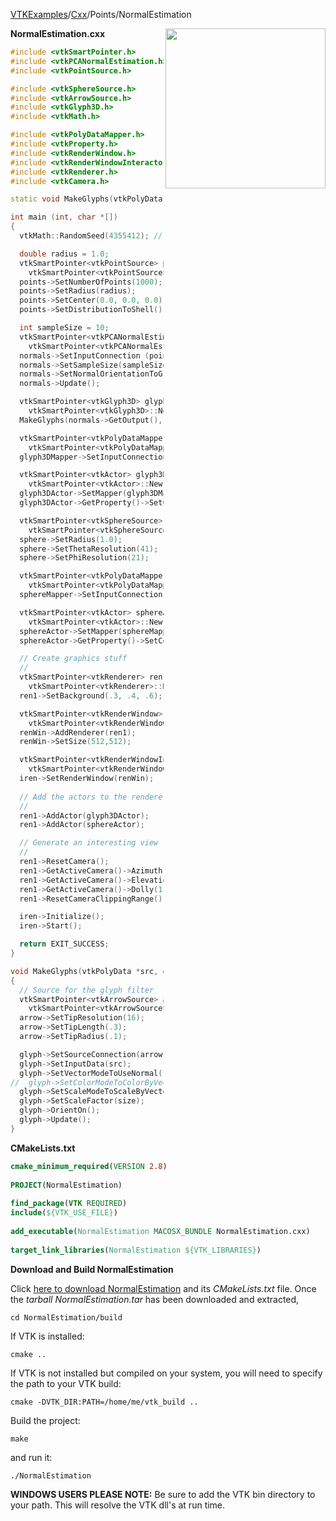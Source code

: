 [VTKExamples](Home)/[Cxx](Cxx)/Points/NormalEstimation

<img align="right" src="https://github.com/lorensen/VTKExamples/raw/master/Testing/Baseline/Points/TestNormalEstimation.png" width="256" />

**NormalEstimation.cxx**
```c++
#include <vtkSmartPointer.h>
#include <vtkPCANormalEstimation.h>
#include <vtkPointSource.h>

#include <vtkSphereSource.h>
#include <vtkArrowSource.h>
#include <vtkGlyph3D.h>
#include <vtkMath.h>

#include <vtkPolyDataMapper.h>
#include <vtkProperty.h>
#include <vtkRenderWindow.h>
#include <vtkRenderWindowInteractor.h>
#include <vtkRenderer.h>
#include <vtkCamera.h>

static void MakeGlyphs(vtkPolyData *src, double size, vtkGlyph3D *glyph);

int main (int, char *[])
{
  vtkMath::RandomSeed(4355412); // for test result consistency

  double radius = 1.0;
  vtkSmartPointer<vtkPointSource> points =
    vtkSmartPointer<vtkPointSource>::New();
  points->SetNumberOfPoints(1000);
  points->SetRadius(radius);
  points->SetCenter(0.0, 0.0, 0.0);
  points->SetDistributionToShell();

  int sampleSize = 10;
  vtkSmartPointer<vtkPCANormalEstimation> normals =
    vtkSmartPointer<vtkPCANormalEstimation>::New();
  normals->SetInputConnection (points->GetOutputPort());
  normals->SetSampleSize(sampleSize);
  normals->SetNormalOrientationToGraphTraversal();
  normals->Update();

  vtkSmartPointer<vtkGlyph3D> glyph3D =
    vtkSmartPointer<vtkGlyph3D>::New();
  MakeGlyphs(normals->GetOutput(), radius * .2, glyph3D.GetPointer());

  vtkSmartPointer<vtkPolyDataMapper> glyph3DMapper =
    vtkSmartPointer<vtkPolyDataMapper>::New();
  glyph3DMapper->SetInputConnection(glyph3D->GetOutputPort());

  vtkSmartPointer<vtkActor> glyph3DActor =
    vtkSmartPointer<vtkActor>::New();
  glyph3DActor->SetMapper(glyph3DMapper);
  glyph3DActor->GetProperty()->SetColor(0.8900, 0.8100, 0.3400);

  vtkSmartPointer<vtkSphereSource> sphere =
    vtkSmartPointer<vtkSphereSource>::New();
  sphere->SetRadius(1.0);
  sphere->SetThetaResolution(41);
  sphere->SetPhiResolution(21);

  vtkSmartPointer<vtkPolyDataMapper> sphereMapper =
    vtkSmartPointer<vtkPolyDataMapper>::New();
  sphereMapper->SetInputConnection(sphere->GetOutputPort());

  vtkSmartPointer<vtkActor> sphereActor =
    vtkSmartPointer<vtkActor>::New();
  sphereActor->SetMapper(sphereMapper);
  sphereActor->GetProperty()->SetColor(1.0000, 0.4900, 0.2500);

  // Create graphics stuff
  //
  vtkSmartPointer<vtkRenderer> ren1 =
    vtkSmartPointer<vtkRenderer>::New();
  ren1->SetBackground(.3, .4, .6);

  vtkSmartPointer<vtkRenderWindow> renWin =
    vtkSmartPointer<vtkRenderWindow>::New();
  renWin->AddRenderer(ren1);
  renWin->SetSize(512,512);

  vtkSmartPointer<vtkRenderWindowInteractor> iren =
    vtkSmartPointer<vtkRenderWindowInteractor>::New();
  iren->SetRenderWindow(renWin);
  
  // Add the actors to the renderer, set the background and size
  //
  ren1->AddActor(glyph3DActor);
  ren1->AddActor(sphereActor);

  // Generate an interesting view
  //
  ren1->ResetCamera();
  ren1->GetActiveCamera()->Azimuth(120);
  ren1->GetActiveCamera()->Elevation(30);
  ren1->GetActiveCamera()->Dolly(1.0);
  ren1->ResetCameraClippingRange();

  iren->Initialize();
  iren->Start();

  return EXIT_SUCCESS;
}

void MakeGlyphs(vtkPolyData *src, double size, vtkGlyph3D *glyph)
{
  // Source for the glyph filter
  vtkSmartPointer<vtkArrowSource> arrow =
    vtkSmartPointer<vtkArrowSource>::New();
  arrow->SetTipResolution(16);
  arrow->SetTipLength(.3);
  arrow->SetTipRadius(.1);

  glyph->SetSourceConnection(arrow->GetOutputPort());
  glyph->SetInputData(src);
  glyph->SetVectorModeToUseNormal();
//  glyph->SetColorModeToColorByVector();
  glyph->SetScaleModeToScaleByVector();
  glyph->SetScaleFactor(size);
  glyph->OrientOn();
  glyph->Update();
}
```
**CMakeLists.txt**
```cmake
cmake_minimum_required(VERSION 2.8)
 
PROJECT(NormalEstimation)
 
find_package(VTK REQUIRED)
include(${VTK_USE_FILE})
 
add_executable(NormalEstimation MACOSX_BUNDLE NormalEstimation.cxx)
 
target_link_libraries(NormalEstimation ${VTK_LIBRARIES})
```

**Download and Build NormalEstimation**

Click [here to download NormalEstimation](https://github.com/lorensen/VTKWikiExamplesTarballs/raw/master/NormalEstimation.tar) and its *CMakeLists.txt* file.
Once the *tarball NormalEstimation.tar* has been downloaded and extracted,
```
cd NormalEstimation/build 
```
If VTK is installed:
```
cmake ..
```
If VTK is not installed but compiled on your system, you will need to specify the path to your VTK build:
```
cmake -DVTK_DIR:PATH=/home/me/vtk_build ..
```
Build the project:
```
make
```
and run it:
```
./NormalEstimation
```
**WINDOWS USERS PLEASE NOTE:** Be sure to add the VTK bin directory to your path. This will resolve the VTK dll's at run time.

